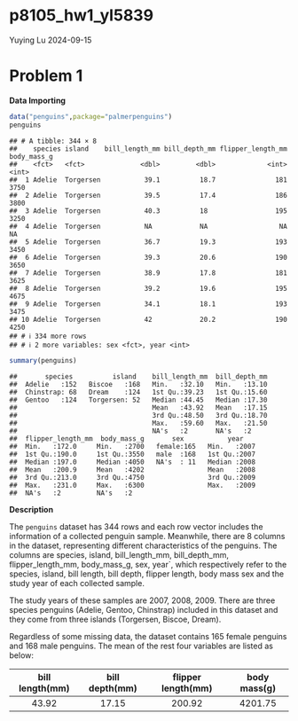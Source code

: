p8105_hw1_yl5839
================
Yuying Lu
2024-09-15

# Problem 1

**Data Importing**

``` r
data("penguins",package="palmerpenguins")
penguins
```

    ## # A tibble: 344 × 8
    ##    species island    bill_length_mm bill_depth_mm flipper_length_mm body_mass_g
    ##    <fct>   <fct>              <dbl>         <dbl>             <int>       <int>
    ##  1 Adelie  Torgersen           39.1          18.7               181        3750
    ##  2 Adelie  Torgersen           39.5          17.4               186        3800
    ##  3 Adelie  Torgersen           40.3          18                 195        3250
    ##  4 Adelie  Torgersen           NA            NA                  NA          NA
    ##  5 Adelie  Torgersen           36.7          19.3               193        3450
    ##  6 Adelie  Torgersen           39.3          20.6               190        3650
    ##  7 Adelie  Torgersen           38.9          17.8               181        3625
    ##  8 Adelie  Torgersen           39.2          19.6               195        4675
    ##  9 Adelie  Torgersen           34.1          18.1               193        3475
    ## 10 Adelie  Torgersen           42            20.2               190        4250
    ## # ℹ 334 more rows
    ## # ℹ 2 more variables: sex <fct>, year <int>

``` r
summary(penguins)
```

    ##       species          island    bill_length_mm  bill_depth_mm  
    ##  Adelie   :152   Biscoe   :168   Min.   :32.10   Min.   :13.10  
    ##  Chinstrap: 68   Dream    :124   1st Qu.:39.23   1st Qu.:15.60  
    ##  Gentoo   :124   Torgersen: 52   Median :44.45   Median :17.30  
    ##                                  Mean   :43.92   Mean   :17.15  
    ##                                  3rd Qu.:48.50   3rd Qu.:18.70  
    ##                                  Max.   :59.60   Max.   :21.50  
    ##                                  NA's   :2       NA's   :2      
    ##  flipper_length_mm  body_mass_g       sex           year     
    ##  Min.   :172.0     Min.   :2700   female:165   Min.   :2007  
    ##  1st Qu.:190.0     1st Qu.:3550   male  :168   1st Qu.:2007  
    ##  Median :197.0     Median :4050   NA's  : 11   Median :2008  
    ##  Mean   :200.9     Mean   :4202                Mean   :2008  
    ##  3rd Qu.:213.0     3rd Qu.:4750                3rd Qu.:2009  
    ##  Max.   :231.0     Max.   :6300                Max.   :2009  
    ##  NA's   :2         NA's   :2

**Description**

The `penguins` dataset has 344 rows and each row vector includes the
information of a collected penguin sample. Meanwhile, there are 8
columns in the dataset, representing different characteristics of the
penguins. The columns are species, island, bill_length_mm,
bill_depth_mm, flipper_length_mm, body_mass_g, sex, year\`, which
respectively refer to the species, island, bill length, bill depth,
flipper length, body mass sex and the study year of each collected
sample.

The study years of these samples are 2007, 2008, 2009. There are three
species penguins (Adelie, Gentoo, Chinstrap) included in this dataset
and they come from three islands (Torgersen, Biscoe, Dream).

Regardless of some missing data, the dataset contains 165 female
penguins and 168 male penguins. The mean of the rest four variables are
listed as below:

| bill length(mm) | bill depth(mm) | flipper length(mm) | body mass(g) |
|:---------------:|:--------------:|:------------------:|:------------:|
|      43.92      |     17.15      |       200.92       |   4201.75    |
